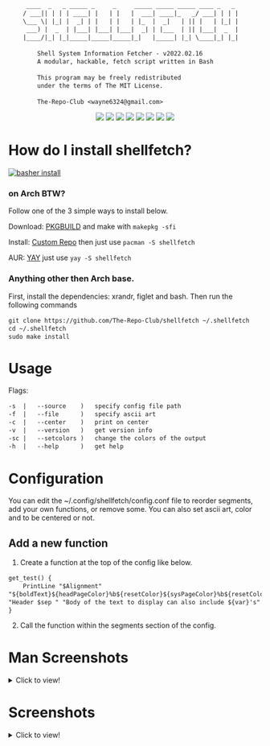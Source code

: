 ```
	 ____  _   _ _____ _     _     _____ _____ _____ ____ _   _ 
	/ ___|| | | | ____| |   | |   |  ___| ____|_   _/ ___| | | |
	\___ \| |_| |  _| | |   | |   | |_  |  _|   | || |   | |_| |
	 ___) |  _  | |___| |___| |___|  _| | |___  | || |___|  _  |
	|____/|_| |_|_____|_____|_____|_|   |_____| |_| \____|_| |_|

		Shell System Information Fetcher - v2022.02.16
		A modular, hackable, fetch script written in Bash

		This program may be freely redistributed
		under the terms of The MIT License.

		The-Repo-Club <wayne6324@gmail.com>
```

<p align='center'>
	<img src='https://img.shields.io/badge/Maintained-Yes-green?colorA=434c5e&colorB=ff59f9&style=flat-square'>
	<img src='https://img.shields.io/github/last-commit/The-Repo-Club/shellfetch?colorA=434c5e&colorB=ff59f9&style=flat-square'>
	<img src='https://img.shields.io/github/repo-size/The-Repo-Club/shellfetch?colorA=434c5e&colorB=ff59f9&style=flat-square'>
	<img src='https://img.shields.io/github/issues/The-Repo-Club/shellfetch?colorA=434c5e&colorB=ff59f9&style=flat-square'>
	<img src='https://img.shields.io/github/stars/The-Repo-Club/shellfetch?colorA=434c5e&colorB=ff59f9&style=flat-square'>
	<img src='https://img.shields.io/github/forks/The-Repo-Club/shellfetch?colorA=434c5e&colorB=ff59f9&style=flat-square'>
	<img src="https://badges.pufler.dev/visits/The-Repo-Club/shellfetch?color=ff59f9&labelColor=434c5e&style=flat-square"/>
	<img src='https://img.shields.io/github/commit-activity/m/The-Repo-Club/shellfetch?colorA=434c5e&colorB=ff59f9&style=flat-square'>
</p>

# How do I install shellfetch?

[![basher install](https://www.basher.it/assets/logo/basher_install.svg)](https://github.com/basherpm/basher)

### on Arch BTW?

Follow one of the 3 simple ways to install below.

Download: [PKGBUILD](https://github.com/The-Repo-Club/ArchAUR/raw/main/shellfetch/PKGBUILD) and make with `makepkg -sfi`

Install: [Custom Repo](https://arch.therepo.club/) then just use `pacman -S shellfetch`

AUR: [YAY](https://aur.archlinux.org/packages/shellfetch) just use `yay -S shellfetch`

### Anything other then Arch base.

First, install the dependencies: xrandr, figlet and bash.
Then run the following commands

```
git clone https://github.com/The-Repo-Club/shellfetch ~/.shellfetch
cd ~/.shellfetch
sudo make install
```

# Usage

Flags:

```
-s	|	--source	)	specify config file path
-f	|	--file		)	specify ascii art
-c	|	--center	)	print on center
-v	|	--version	)	get version info
-sc	|	--setcolors	)	change the colors of the output
-h	|	--help		)	get help
```

# Configuration

You can edit the ~/.config/shellfetch/config.conf file to reorder segments, add your own functions, or remove some.
You can also set ascii art, color and to be centered or not.

## Add a new function

1. Create a function at the top of the config like below.

```
get_test() {
	PrintLine "$Alignment" "${boldText}${headPageColor}%b${resetColor}${sysPageColor}%b${resetColor}" "Header $sep " "Body of the text to display can also include ${var}'s"
}
```

2. Call the function within the segments section of the config.

# Man Screenshots

<details>
	<summary>Click to view!</summary>

<img src="screenshots/man.png" alt="man" style="max-width: 100%;">

</details>

# Screenshots

<details>
	<summary>Click to view!</summary>

<img src="screenshots/1.png" alt="screenshot1" style="max-width: 100%;">
<img src="screenshots/2.png" alt="screenshot2" style="max-width: 100%;">
<img src="screenshots/3.png" alt="screenshot3" style="max-width: 100%;">
<img src="screenshots/4.png" alt="screenshot4" style="max-width: 100%;">

</details>
